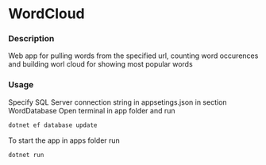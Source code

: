 # WordCloud

### Description

Web app for pulling words from the specified url, counting word occurences and building worl cloud for showing most popular words

### Usage

Specify SQL Server connection string in appsetings.json in section WordDatabase
Open terminal in app folder and run 

```bash
dotnet ef database update
```

To start the app in apps folder run 
```bash
dotnet run
```
